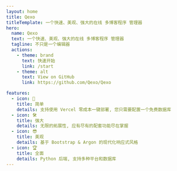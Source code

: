 ```yaml
---
layout: home
title: Qexo
titleTemplate: 一个快速、美观、强大的在线 多博客程序 管理器
hero:
  name: Qexo
  text: 一个快速、美观、强大的在线 多博客程序 管理器
  tagline: 不只是一个编辑器
  actions:
    - theme: brand
      text: 快速开始
      link: /start
    - theme: alt
      text: View on GitHub
      link: https://github.com/Qexo/Qexo

features:
  - icon: 🍃
    title: 简单
    details: 支持使用 Vercel 零成本一键部署, 您只需要配置一个免费数据库
  - icon: 🛠️
    title: 强大
    details: 无限的拓展性, 应有尽有的配套功能尽在掌握
  - icon: 😎
    title: 美观
    details: 基于 Bootstrap & Argon 的现代化响应式风格
  - icon: 🏆
    title: 全面
    details: Python 后端, 支持多种平台和数据库
---
```



